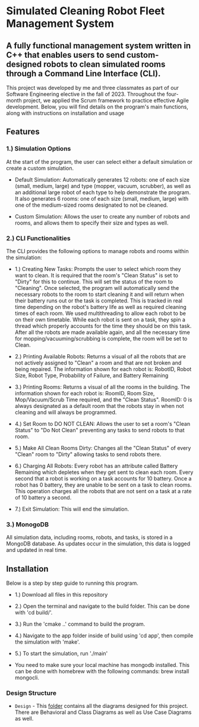 # Simulated Cleaning Robot Fleet Management System

## A fully functional management system written in C++ that enables users to send custom-designed robots to clean simulated rooms through a Command Line Interface (CLI).

This project was developed by me and three classmates as part of our Software Engineering elective in the fall of 2023. Throughout the four-month project, we applied the Scrum framework to practice effective Agile development. Below, you will find details on the program's main functions, along with instructions on installation and usage

## Features

### 1.) Simulation Options
At the start of the program, the user can select either a default simulation or create a custom simulation.

* Default Simulation: Automatically generates 12 robots: one of each size (small, medium, large) and type (mopper, vacuum, scrubber), as well as an additional large robot of each type to help demonstrate the program. It also generates 6 rooms: one of each size (small, medium, large) with one of the medium-sized rooms designated to not be cleaned.
  
* Custom Simulation: Allows the user to create any number of robots and rooms, and allows them to specify their size and types as well.

### 2.) CLI Functionalities
The CLI provides the following options to manage robots and rooms within the simulation:

* 1.) Creating New Tasks: Prompts the user to select which room they want to clean. It is required that the room's "Clean Status" is set to "Dirty" for this to continue. This will set the status of the room to "Cleaning". Once selected, the program will automatically send the necessary robots to the room to start cleaning it and will return when their battery runs out or the task is completed. This is tracked in real time depending on the robot's battery life as well as required cleaning times of each room. We used multithreading to allow each robot to be on their own timetable. While each robot is sent on a task, they spin a thread which properly accounts for the time they should be on this task. After all the robots are made available again, and all the necessary time for mopping/vacuuming/scrubbing is complete, the room will be set to Clean.
  
* 2.) Printing Available Robots: Returns a visual of all the robots that are not actively assigned to "Clean" a room and that are not broken and being repaired. The information shown for each robot is: RobotID, Robot Size, Robot Type, Probability of Failure, and Battery Remaining
  
* 3.) Printing Rooms: Returns a visual of all the rooms in the building. The information shown for each robot is: RoomID, Room Size, Mop/Vacuum/Scrub Time required, and the "Clean Status". RoomID: 0 is always designated as a default room that the robots stay in when not cleaning and will always be programmed.

* 4.) Set Room to DO NOT CLEAN: Allows the user to set a room's "Clean Status" to "Do Not Clean" preventing any tasks to send robots to that room.

* 5.) Make All Clean Rooms Dirty: Changes all the "Clean Status" of every "Clean" room to "Dirty" allowing tasks to send robots there.

* 6.) Charging All Robots: Every robot has an attribute called Battery Remaining which depletes when they get sent to clean each room. Every second that a robot is working on a task accounts for 10 battery. Once a robot has 0 battery, they are unable to be sent on a task to clean rooms. This operation charges all the robots that are not sent on a task at a rate of 10 battery a second.

* 7.) Exit Simulation: This will end the simulation.

### 3.) MonogoDB
All simulation data, including rooms, robots, and tasks, is stored in a MongoDB database. As updates occur in the simulation, this data is logged and updated in real time.


## Installation
Below is a step by step guide to running this program. 

* 1.) Download all files in this repository
* 2.) Open the terminal and navigate to the build folder. This can be done with 'cd build/'.
* 3.) Run the 'cmake ..' command to build the program.
* 4.) Navigate to the app folder inside of build using 'cd app', then compile the simulation with 'make'.
* 5.) To start the simulation, run './main'

* You need to make sure your local machine has mongodb installed. This can be done with homebrew with the following commands: brew install mongocli.


### Design Structure
+ `Design` - This [folder](docs/design/DESIGN.md) contains all the diagrams designed for this project. There are Behavioral and Class Diagrams as well as Use Case Diagrams as well.


